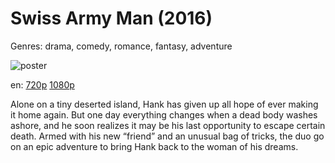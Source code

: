 # Swiss Army Man (2016)

Genres: drama, comedy, romance, fantasy, adventure

![poster](http://image.tmdb.org/t/p/w500/9BdJz7b4WdJul0KVu42YFEgqzyp.jpg)

en:
  [720p](magnet:?xt=urn:btih:7212F2CC282233DF5917154FE390E631B2B82301&tr=udp://glotorrents.pw:6969/announce&tr=udp://tracker.opentrackr.org:1337/announce&tr=udp://torrent.gresille.org:80/announce&tr=udp://tracker.openbittorrent.com:80&tr=udp://tracker.coppersurfer.tk:6969&tr=udp://tracker.leechers-paradise.org:6969&tr=udp://p4p.arenabg.ch:1337&tr=udp://tracker.internetwarriors.net:1337)
  [1080p](magnet:?xt=urn:btih:77B2E67817ED9B23540797E9057A87B5C614EC96&tr=udp://glotorrents.pw:6969/announce&tr=udp://tracker.opentrackr.org:1337/announce&tr=udp://torrent.gresille.org:80/announce&tr=udp://tracker.openbittorrent.com:80&tr=udp://tracker.coppersurfer.tk:6969&tr=udp://tracker.leechers-paradise.org:6969&tr=udp://p4p.arenabg.ch:1337&tr=udp://tracker.internetwarriors.net:1337)
  


Alone on a tiny deserted island, Hank has given up all hope of ever making it home again. But one day everything changes when a dead body washes ashore, and he soon realizes it may be his last opportunity to escape certain death. Armed with his new “friend” and an unusual bag of tricks, the duo go on an epic adventure to bring Hank back to the woman of his dreams.